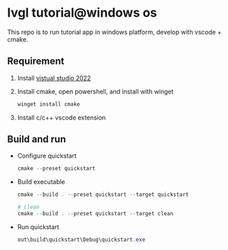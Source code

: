 # lvgl tutorial@windows os

This repo is to run tutorial app in windows platform, develop with vscode + cmake.

## Requirement

1. Install [vistual studio 2022](https://visualstudio.microsoft.com/downloads/)

2. Install cmake, open powershell, and install with winget

    ```powershell
    winget install cmake
    ```

3. Install c/c++ vscode extension

## Build and run

* Configure quickstart

    ```powershell
    cmake --preset quickstart
    ```

* Build executable

    ```powershell
    cmake --build . --preset quickstart --target quickstart

    # clean
    cmake --build . --preset quickstart --target clean
    ```

* Run quickstart

    ```powershell
    out\build\quickstart\Debug\quickstart.exe
    ```
